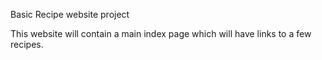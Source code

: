 Basic Recipe website project

This website will contain a main index page which will have links to a few recipes.
